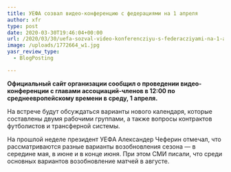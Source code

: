 ```yaml
---
title: УЕФА созвал видео-конференцию с федерациями на 1 апреля
author: xfr
type: post
date: 2020-03-30T19:46:04+00:00
url: /2020/03/30/uefa-sozval-video-konferencziyu-s-federacziyami-na-1-aprelya/
image: /uploads/1772664_w1.jpg
yasr_review_type:
  - BlogPosting

---
```

**Официальный сайт организации сообщил о проведении видео-конференции с главами ассоциаций-членов в 12:00 по среднеевропейскому времени в среду, 1 апреля.**

На встрече будут обсуждаться варианты нового календаря, которые составлены двумя рабочими группами, а также вопросы контрактов футболистов и трансферной системы.

На прошлой неделе президент УЕФА Александер Чеферин отмечал, что рассматриваются разные варианты возобновления сезона &#8212; в середине мая, в июне и в конце июня. При этом СМИ писали, что среди основных вариантов возобновление матчей в августе.